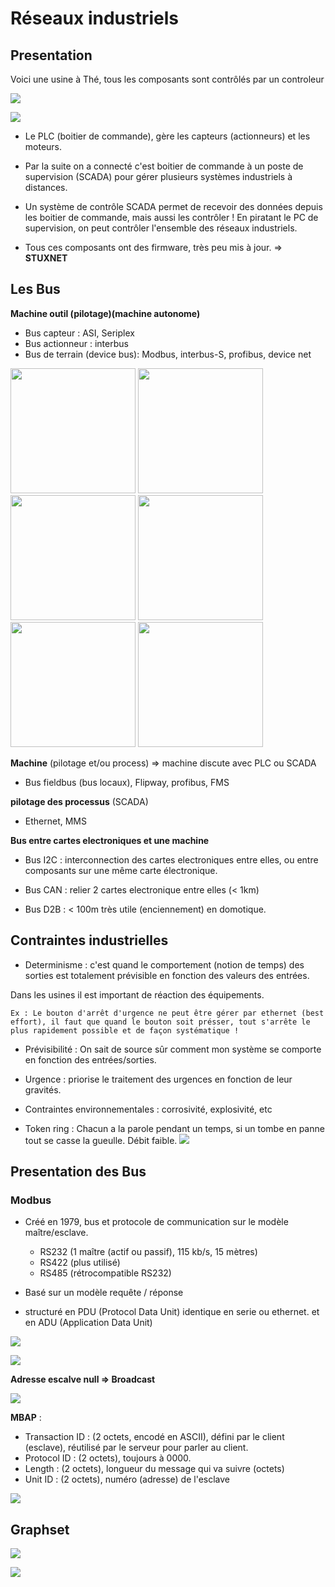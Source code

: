 # Réseaux industriels

## Presentation

Voici une usine à Thé, tous les composants sont contrôlés par un controleur 

![](../images/usine_the.png)

![](../images/usine_the_2.png)

* Le PLC (boitier de commande), gère les capteurs (actionneurs) et les moteurs.

* Par la suite on a connecté c'est boitier de commande à un poste de supervision (SCADA) pour gérer plusieurs systèmes industriels à distances.

* Un système de contrôle SCADA permet de recevoir des données depuis les boitier de commande, mais aussi les contrôler ! En piratant le PC de supervision, on peut contrôler l'ensemble des réseaux industriels.

* Tous ces composants ont des firmware, très peu mis à jour. => __STUXNET__

## Les Bus

__Machine outil (pilotage)(machine autonome)__

* Bus capteur : ASI, Seriplex
* Bus actionneur : interbus
* Bus de terrain (device bus): Modbus, interbus-S, profibus, device net

<img src="../images/asi.jpg" width="200"/> <img src="../images/seriplex.gif" width="200"/> <img src="../images/interbus.png" width="200"/> <img src="../images/profibus.png" width="200"/>  <img src="../images/modbus.png" width="200"/>  <img src="../images/devicenet.jpg" width="200"/> 

__Machine__ (pilotage et/ou process) => machine discute avec PLC ou SCADA

* Bus fieldbus (bus locaux), Flipway, profibus, FMS

__pilotage des processus__ (SCADA)

* Ethernet, MMS


__Bus entre cartes electroniques et une machine__

* Bus I2C : interconnection des cartes electroniques entre elles, ou entre composants sur une même carte électronique.

* Bus CAN : relier 2 cartes electronique entre elles (< 1km)

* Bus D2B : < 100m très utile (enciennement) en domotique.

## Contraintes industrielles

* Determinisme : c'est quand le comportement (notion de temps) des sorties est totalement prévisible en fonction des valeurs des entrées.

Dans les usines il est important de réaction des équipements.
```
Ex : Le bouton d'arrêt d'urgence ne peut être gérer par ethernet (best effort), il faut que quand le bouton soit présser, tout s'arrête le plus rapidement possible et de façon systématique !
```

* Prévisibilité : On sait de source sûr comment mon système se comporte en fonction des entrées/sorties.

* Urgence : priorise le traitement des urgences en fonction de leur gravités.

* Contraintes environnementales : corrosivité, explosivité, etc

* Token ring : Chacun a la parole pendant un temps, si un tombe en panne tout se casse la gueulle. Débit faible.
![](../images/token_ring.png)

## Presentation des Bus
### Modbus

* Créé en 1979, bus et protocole de communication sur le modèle maître/esclave.
    - RS232 (1 maître (actif ou passif), 115 kb/s, 15 mètres)
    - RS422 (plus utilisé)
    - RS485 (rétrocompatible RS232)

* Basé sur un modèle requête / réponse
* structuré en PDU (Protocol Data Unit) identique en serie ou ethernet. et en ADU (Application Data Unit)

![](../images/modbus_PDU.png)

![](../images/modbus_ADU_serie.png)

__Adresse escalve null => Broadcast__

![](../images/modbus_ADU_ethernet.png)

__MBAP__ : 
- Transaction ID : (2 octets, encodé en ASCII), défini par le client (esclave), réutilisé par le serveur pour parler au client.
- Protocol ID : (2 octets), toujours à 0000.
- Length : (2 octets), longueur du message qui va suivre (octets)
- Unit ID : (2 octets), numéro (adresse) de l'esclave

![](../images/modbus_ADU_ethernet_2.png)


## Graphset

![](../images/infrastructure.png)

![](../images/grafcet.png)